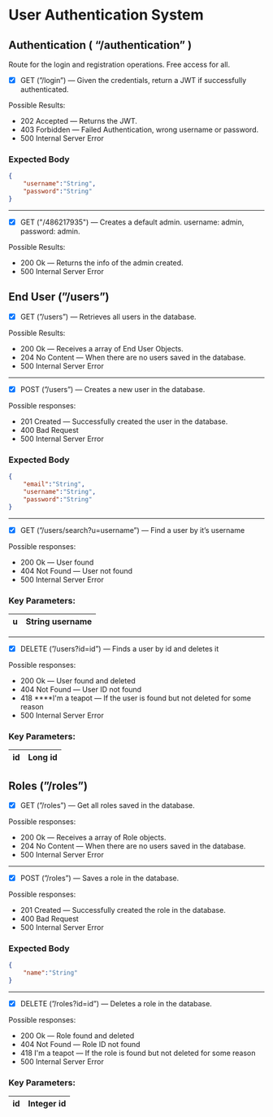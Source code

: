 # User Authentication System

## Authentication ( “/authentication” )

Route for the login and registration operations. Free access for all.

- [x]  GET (”/login”) — Given the credentials, return a JWT if successfully authenticated.

Possible Results:

- 202 Accepted — Returns the JWT.
- 403 Forbidden — Failed Authentication, wrong username or password.
- 500 Internal Server Error

### Expected Body

```json
{
	"username":"String",
	"password":"String"
}
```

---

- [x]  GET ("/486217935") — Creates a default admin. username: admin, password: admin.

Possible Results:

- 200 Ok — Returns the info of the admin created.
- 500 Internal Server Error

## End User (”/users”)

- [x]  GET (”/users”) — Retrieves all users in the database.

Possible Results:

- 200 Ok — Receives a array of End User Objects.
- 204 No Content — When there are no users saved in the database.
- 500 Internal Server Error

---

- [x]  POST (”/users”) — Creates a new user in the database.

Possible responses:

- 201 Created — Successfully created the user in the database.
- 400 Bad Request
- 500 Internal Server Error

### Expected Body

```json
{
	"email":"String",
	"username":"String",
	"password":"String"
}
```

---

- [x]  GET (”/users/search?u=username”) — Find a user by it’s username

Possible responses:

- 200 Ok — User found
- 404 Not Found — User not found
- 500 Internal Server Error

### Key Parameters:

| u | String username |
| --- | --- |

---

- [x]  DELETE (”/users?id=id”) — Finds a user by id and deletes it

Possible responses:

- 200 Ok — User found and deleted
- 404 Not Found — User ID not found
- 418 ****I'm a teapot — If the user is found but not deleted for some reason
- 500 Internal Server Error

### Key Parameters:

| id | Long id |
| --- | --- |

## Roles (”/roles”)

- [x]  GET (”/roles”) — Get all roles saved in the database.

Possible responses:

- 200 Ok — Receives a array of Role objects.
- 204 No Content — When there are no users saved in the database.
- 500 Internal Server Error

---

- [x]  POST (”/roles”) — Saves a role in the database.

Possible responses:

- 201 Created — Successfully created the role in the database.
- 400 Bad Request
- 500 Internal Server Error

### Expected Body

```json
{
	"name":"String"
}
```

---

- [x]  DELETE (”/roles?id=id”) — Deletes a role in the database.

Possible responses:

- 200 Ok — Role found and deleted
- 404 Not Found — Role ID not found
- 418 I'm a teapot — If the role is found but not deleted for some reason
- 500 Internal Server Error

### Key Parameters:

| id | Integer id |
| --- | --- |
